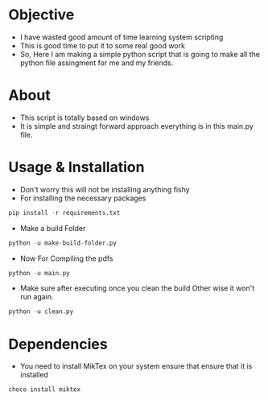 # Objective 
* I have wasted good amount of time learning system scripting 
* This is good time to put it to some real good work
* So, Here I am making a simple python script that is going 
  to make all the python file assingment for me and my friends.

# About 
* This script is totally based on windows 
* It is simple and straingt forward approach everything is in this 
  main.py file.


# Usage & Installation 
* Don't worry this will not be installing anything fishy
* For installing the necessary packages
```python 
pip install -r requirements.txt
```

* Make a build Folder 
```python 
python -u make-build-folder.py
```

* Now For Compiling the pdfs

```python
python -u main.py
```

* Make sure after executing once you clean the build 
  Other wise it won't run again.

```python
python -u clean.py
```

# Dependencies
* You need to install MikTex on your system ensure that 
ensure that it is installed 

```PowerShell
choco install miktex
```

